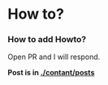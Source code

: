 # How to?

### How to add Howto?

Open PR and I will respond.

**Post is in [./contant/posts](./contant/posts)**